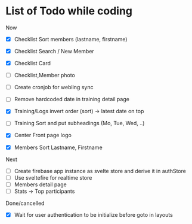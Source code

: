 # List of Todo while coding

Now

- [x] Checklist Sort members (lastname, firstname)
- [x] Checklist Search / New Member
- [x] Checklist Card
- [ ] Checklist,Member photo
- [ ] Create cronjob for webling sync
- [ ] Remove hardcoded date in training detail page

- [X] Training/Logs invert order (sort) -> latest date on top
- [ ] Training Sort and put subheadings (Mo, Tue, Wed, ..)
- [X] Center Front page logo
- [X] Members Sort Lastname, Firstname

Next

- [ ] Create firebase app instance as svelte store and derive it in authStore
- [ ] Use sveltefire for realtime store
- [ ] Members detail page
- [ ] Stats -> Top participants

Done/cancelled

- [x] Wait for user authentication to be initialize before goto in layouts

